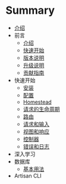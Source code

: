 # Summary

* [介绍](README.md)
* 前言
   * [介绍](introduction.md)
   * [快速开始](quickstart.md)
   * [版本说明](realease_notes.md)
   * [升级说明](upgrade_guide.md)
   * [贡献指南](contribution_guide.md)
* 快速开始
   * [安装](installation.md)
   * [配置](configuration.md)
   * [Homestead](homestead.md)
   * [请求的生命周期](request_lifecycle.md)
   * [路由](routing.md)
   * [请求和输入](request&input.md)
   * [视图和响应](views&responses.md)
   * [控制器](controllers.md)
   * [错误和日志](errrors&logging.md)
* 深入学习
* 数据库
   * [基本用法](basic_database_usage.md)
* Artisan CLI

